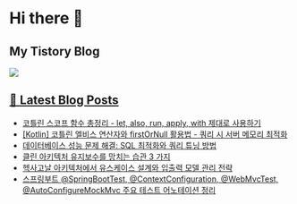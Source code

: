 # Hi there 👋

## My Tistory Blog

<p>
    <a href="https://kylo8.tistory.com"><img src="https://img.shields.io/badge/Tistory-000000?style=flat-square&logo=Tistory&logoColor=white"/>
</p>

## 📕 Latest Blog Posts

<ul><li><a href='https://kylo8.tistory.com/entry/%EC%BD%94%ED%8B%80%EB%A6%B0-%EC%8A%A4%EC%BD%94%ED%94%84-%ED%95%A8%EC%88%98-%EC%B4%9D%EC%A0%95%EB%A6%AC-let-also-run-apply-with-%EC%A0%9C%EB%8C%80%EB%A1%9C-%EC%82%AC%EC%9A%A9%ED%95%98%EA%B8%B0' target='_blank'>코틀린 스코프 함수 총정리 - let, also, run, apply, with 제대로 사용하기</a></li><li><a href='https://kylo8.tistory.com/entry/Kotlin-%EC%BD%94%ED%8B%80%EB%A6%B0-%EC%97%98%EB%B9%84%EC%8A%A4-%EC%97%B0%EC%82%B0%EC%9E%90%EC%99%80-firstOrNull-%ED%99%9C%EC%9A%A9%EB%B2%95-%EC%BF%BC%EB%A6%AC-%EC%8B%9C-%EC%84%9C%EB%B2%84-%EB%A9%94%EB%AA%A8%EB%A6%AC-%EC%B5%9C%EC%A0%81%ED%99%94' target='_blank'>[Kotlin] 코틀린 엘비스 연산자와 firstOrNull 활용법 - 쿼리 시 서버 메모리 최적화</a></li><li><a href='https://kylo8.tistory.com/entry/%EB%8D%B0%EC%9D%B4%ED%84%B0%EB%B2%A0%EC%9D%B4%EC%8A%A4-%EC%84%B1%EB%8A%A5-%EB%AC%B8%EC%A0%9C-%ED%95%B4%EA%B2%B0-SQL-%EC%B5%9C%EC%A0%81%ED%99%94%EC%99%80-%EC%BF%BC%EB%A6%AC-%ED%8A%9C%EB%8B%9D-%EB%B0%A9%EB%B2%95' target='_blank'>데이터베이스 성능 문제 해결: SQL 최적화와 쿼리 튜닝 방법</a></li><li><a href='https://kylo8.tistory.com/entry/%ED%81%B4%EB%A6%B0-%EC%95%84%ED%82%A4%ED%85%8D%EC%B2%98-%EC%9C%A0%EC%A7%80%EB%B3%B4%EC%88%98%EB%A5%BC-%EB%A7%9D%EC%B9%98%EB%8A%94-%EC%8A%B5%EA%B4%80-3-%EA%B0%80%EC%A7%80' target='_blank'>클린 아키텍처 유지보수를 망치는 습관 3 가지</a></li><li><a href='https://kylo8.tistory.com/entry/%ED%97%A5%EC%82%AC%EA%B3%A0%EB%82%A0-%EC%95%84%ED%82%A4%ED%85%8D%EC%B2%98%EC%97%90%EC%84%9C-%EC%9C%A0%EC%8A%A4%EC%BC%80%EC%9D%B4%EC%8A%A4-%EC%84%A4%EA%B3%84%EC%99%80-%EC%9E%85%EC%B6%9C%EB%A0%A5-%EB%AA%A8%EB%8D%B8-%EA%B4%80%EB%A6%AC-%EC%A0%84%EB%9E%B5' target='_blank'>헥사고날 아키텍처에서 유스케이스 설계와 입출력 모델 관리 전략</a></li><li><a href='https://kylo8.tistory.com/entry/%EC%8A%A4%ED%94%84%EB%A7%81%EB%B6%80%ED%8A%B8-SpringBootTest-ContextConfiguration-WebMvcTest-AutoConfigureMockMvc-%EC%A3%BC%EC%9A%94-%ED%85%8C%EC%8A%A4%ED%8A%B8-%EC%96%B4%EB%85%B8%ED%85%8C%EC%9D%B4%EC%85%98-%EC%A0%95%EB%A6%AC' target='_blank'>스프링부트 @SpringBootTest, @ContextConfiguration, @WebMvcTest, @AutoConfigureMockMvc 주요 테스트 어노테이션 정리</a></li></ul>